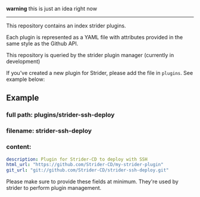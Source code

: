 **warning** this is just an idea right now

---

This repository contains an index strider plugins.

Each plugin is represented as a YAML file with attributes provided in the same style as the Github API.

This repository is queried by the strider plugin manager (currently in development)

If you've created a new plugin for Strider, please add the file in `plugins`. See example below:

## Example

### full path: plugins/strider-ssh-deploy

### filename: strider-ssh-deploy

### content:

```yaml
description: Plugin for Strider-CD to deploy with SSH
html_url: "https://github.com/Strider-CD/my-strider-plugin"
git_url: "git://github.com/Strider-CD/strider-ssh-deploy.git"
```

Please make sure to provide these fields at minimum. They're used by strider to perform plugin management.

